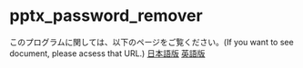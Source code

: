 # pptx_password_remover
このプログラムに関しては、以下のページをご覧ください。(If you want to see document, please acsess that URL.)
[日本語版](https://github.com/Hoshimikan6490/pptx_password_remover/blob/master/README_ja.md)
[英語版](https://github.com/Hoshimikan6490/pptx_password_remover/blob/master/README_en.md)
